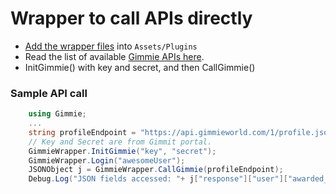 # Wrapper to call APIs directly

- [Add the wrapper files](Wrapper/) into `Assets/Plugins`
- Read the list of available [Gimmie APIs here](http://developer.gimmieworld.com/gimmie-api/).
- InitGimmie() with key and secret, and then CallGimmie()

### Sample API call
````c#
    using Gimmie;
    ...
    string profileEndpoint = "https://api.gimmieworld.com/1/profile.json";
    // Key and Secret are from Gimmit portal.
    GimmieWrapper.InitGimmie("key", "secret");
    GimmieWrapper.Login("awesomeUser");
    JSONObject j = GimmieWrapper.CallGimmie(profileEndpoint);
    Debug.Log("JSON fields accessed: "+ j["response"]["user"]["awarded_points"].n);
````
